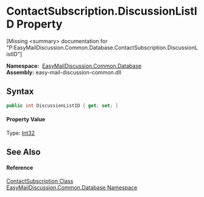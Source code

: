 ContactSubscription.DiscussionListID Property
=============================================

[Missing &lt;summary> documentation for "P:EasyMailDiscussion.Common.Database.ContactSubscription.DiscussionListID"]


  **Namespace:**  [EasyMailDiscussion.Common.Database][1]  
  **Assembly:** easy-mail-discussion-common.dll

Syntax
------

```csharp
public int DiscussionListID { get; set; }
```

#### Property Value
Type: [Int32][2]

See Also
--------

#### Reference
[ContactSubscription Class][3]  
[EasyMailDiscussion.Common.Database Namespace][1]  

[1]: ../README.md
[2]: https://docs.microsoft.com/dotnet/api/system.int32
[3]: README.md